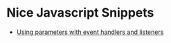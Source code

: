 # Nice Javascript Snippets

* [Using parameters with event handlers and listeners](https://setupanddraw.github.io/Cool_things_I_have_learned_In_Javascript/Good%20to%20know%20snippets/using_Parameters_With_Event_Handlers_and_Listener.html)
